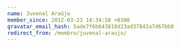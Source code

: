 ```yaml
---
name: Juvenal Araújo
member_since: 2012-03-23 14:34:58 +0100
gravatar_email_hash: 5ade7f6b643818d23ad37842a7d67bb0
redirect_from: /membro/juvenal-araujo/
---
```

